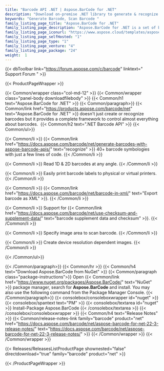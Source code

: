 ```yaml
---
title: "Barcode API .NET | Aspose.BarCode for .NET"
description: "Download on-premise .NET library to generate & recognize QR, Aztec and many other1D & 2D barcodes from multiple image types at any angle.  "
keywords: "Generate Barcode, Scan Barcode "
family_listing_page_title: "Aspose.BarCode for .NET"
family_listing_page_description: "Aspose.BarCode for .NET is a set of barcode APIs to generate and recognize 1D & 2D barcodes from multiple image types at any angle. It is written in managed C# thus allowing the developers to easily add the barcode generation and recognition functionality to their .NET applications."
family_listing_page_iconurl: "https://www.aspose.cloud/templates/aspose/App_Themes/V3/images/barcode/272x272/aspose_barcode-for-net-min.png"
family_listing_page_selfHosted: "1"
family_listing_page_type: "1"
family_listing_page_venture: "4"
family_listing_page_package: "24"
weight:  1
---
```


{{< dbToolbar link="https://forum.aspose.com/c/barcode" linktext=" Support Forum " >}}


{{< ProductPageWrapper >}}

<!-- ProductPageContent-->
{{< Common/wrapper class="col-md-12" >}}
{{< Common/wrapper class="panel-body downloadfilebody" >}}
{{< Common/h1 text="Aspose.BarCode for .NET" >}}
{{< Common/paragraph>}}
{{< Common/link href="https://products.aspose.com/barcode/net" text="Aspose.BarCode for .NET"  >}} doesn't just create or recognize barcodes but it provides a complete framework to control almost everything about barcodes.&nbsp;
{{< Common/h2 text=".NET Barcode API"  >}}
 {{< Common/ul>}}
 
   {{< Common/li >}} {{< Common/link href="https://docs.aspose.com/barcode/net/generate-barcodes-with-aspose-barcode-apis/" text="recognize"  >}} 40+ barcode symbologies with just a few lines of code. {{< /Common/li >}}

   {{< Common/li >}} Read 1D &amp; 2D barcodes at any angle. {{< /Common/li >}}

   {{< Common/li >}} Easily print barcode labels to physical or virtual printers. {{< /Common/li >}}

   {{< Common/li >}} {{< Common/link href="https://docs.aspose.com/barcode/net/barcode-in-xml/" text="Export barcode as XML"  >}}. {{< /Common/li >}}

   {{< Common/li >}} Support for {{< Common/link href="https://docs.aspose.com/barcode/net/use-checksum-and-supplement-data/" text="barcode supplement data and checksum"  >}}. {{< /Common/li >}}

   {{< Common/li >}} Specify image area to scan barcode. {{< /Common/li >}}

   {{< Common/li >}} Create device resolution dependent images. {{< /Common/li >}}

 {{< /Common/ul>}}


{{< /Common/paragraph>}}
{{< Common/hr >}}
{{< Common/h4 text="Download Aspose.BarCode from NuGet"  >}}
{{< Common/paragraph class="package-instructions">}}
Open {{< Common/link href="https://www.nuget.org/packages/Aspose.BarCode/" text="NuGet"  >}} package manager, search for <b>Aspose.BarCode</b> and install. You may also use the following command from the Package Manager Console.
 {{< /Common/paragraph>}}
{{< consolebox/consoleboxwrapper id="nuget" >}}
       {{< consolebox/spantext text="PM" >}}
       {{< consolebox/textarea id="nuget" >}} Install-Package Aspose.BarCode {{< /consolebox/textarea >}}
{{< /consolebox/consoleboxwrapper >}}
{{< Common/h4 text="Release Notes"  >}}
{{< Common/release-notes-link family="barcode" product="net" href="https://docs.aspose.com/barcode/net/aspose-barcode-for-net-22-3-release-notes/" text="https://docs.aspose.com/barcode/net/aspose-barcode-for-net-22-3-release-notes/"  >}}
{{< /Common/wrapper >}}
{{< /Common/wrapper >}}

<!-- /ProductPageContent-->



<!-- ReleasesListProductPage-->
   {{< Releases/ReleasesListProductPage shownested="false"  directdownload="true" family="barcode" product="net" >}}
<!-- /ReleasesListProductPage-->

{{< /ProductPageWrapper >}}

